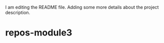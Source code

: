 I am editing the README file. Adding some more details about the project description.
# repos-module3
